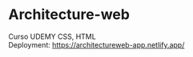 # Architecture-web
Curso UDEMY CSS, HTML <br/>
Deployment: https://architectureweb-app.netlify.app/
